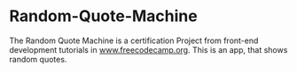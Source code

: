 # Random-Quote-Machine
The Random Quote Machine is a certification Project from front-end development tutorials in www.freecodecamp.org.
This is an app, that shows random quotes.
